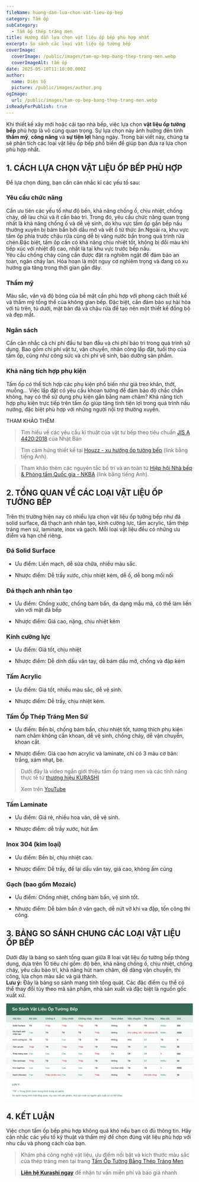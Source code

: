 ```yaml
---
fileName: huong-dan-lua-chon-vat-lieu-op-bep
category: Tấm ốp
subCategory:
  - Tấm ốp thép tráng men
title: Hướng dẫn lựa chọn vật liệu ốp bếp phù hợp nhất
excerpt: So sánh các loại vật liệu ốp tường bếp
coverImage:
  coverImage: /public/images/tam-op-bep-bang-thep-trang-men.webp
  coverImageAlt: tấm ốp
date: 2025-05-10T11:10:00.000Z
author:
  name: Diện Võ
  picture: /public/images/author.png
ogImage:
  url: /public/images/tam-op-bep-bang-thep-trang-men.webp
isReadyForPublish: true
---
```

Khi thiết kế xây mới hoặc cải tạo nhà bếp, việc lựa chọn **vật liệu ốp tường bếp** phù hợp là vô cùng quan trọng. Sự lựa chọn này ảnh hưởng đến tính **thẩm mỹ**, **công năng** và **sự tiện lợi** hàng ngày. Trong bài viết này, chúng ta sẽ phân tích các loại vật liệu ốp bếp phổ biến để giúp bạn đưa ra lựa chọn phù hợp nhất.

## 1\. CÁCH LỰA CHỌN VẬT LIỆU ỐP BẾP PHÙ HỢP

Để lựa chọn đúng, bạn cần cân nhắc kĩ các yếu tố sau:

### Yêu cầu chức năng

Cần ưu tiên các yếu tố như độ bền, khả năng chống ố, chịu nhiệt, chống cháy, dễ lau chùi và ít cần bảo trì. Trong đó, yêu cầu chức năng quan trọng nhất là khả năng chống ố và dễ vệ sinh, do khu vực tấm ốp gần bếp nấu thường xuyên bị bám bẩn bởi dầu mỡ và vết ố từ thức ăn.Ngoài ra, khu vực tấm ốp phía trước chậu rửa cũng dễ bị văng nước bẩn trong quá trình rửa chén.Đặc biệt, tấm ốp cần có khả năng chịu nhiệt tốt, không bị đổi màu khi tiếp xúc với nhiệt độ cao, nhất là tại khu vực trước bếp nấu.  
Yêu cầu chống cháy cũng cần được đặt ra nghiêm ngặt để đảm bảo an toàn, ngăn cháy lan. Hỏa hoạn là một nguy cơ nghiêm trọng và đang có xu hướng gia tăng trong thời gian gần đây.

### Thẩm mỹ

Màu sắc, vân và độ bóng của bề mặt cần phù hợp với phong cách thiết kế và thẩm mỹ tổng thể của không gian bếp. Đặc biệt, cần đảm bảo sự hài hòa với tủ trên, tủ dưới, mặt bàn đá và chậu rửa để tạo nên một thiết kế đồng bộ và đẹp mắt.

### Ngân sách

Cần cân nhắc cả chi phí đầu tư ban đầu và chi phí bảo trì trong quá trình sử dụng. Bao gồm chi phí vật tư, vận chuyển, nhân công lắp đặt, tuổi thọ của tấm ốp, cũng như công sức và chi phí vệ sinh, bảo dưỡng sản phẩm.

### Khả năng tích hợp phụ kiện

Tấm ốp có thể tích hợp các phụ kiện phổ biến như giá treo khăn, thớt, muỗng... Việc lắp đặt có yêu cầu khoan tường để đảm bảo độ chắc chắn không, hay có thể sử dụng phụ kiện gắn bằng nam châm? Khả năng tích hợp phụ kiện trực tiếp trên tấm ốp giúp tăng tính tiện lợi trong quá trình nấu nướng, đặc biệt phù hợp với những người nội trợ thường xuyên.

THAM KHẢO THÊM

> Tìm hiểu về các yêu cầu kĩ thuật của vật tư bếp theo tiêu chuẩn [JIS A 4420:2018](https://kikakurui.com/a4/A4420-2018-01.html) của Nhật Bản

> Tìm cảm hứng thiết kế tại [Houzz - xu hướng ốp tường bếp](https://www.houzz.com/magazine/kitchen-backsplashes) (link bằng tiếng Anh).

> Tham khảo thêm các nguyên tắc bố trí và an toàn từ [Hiệp hội Nhà bếp & Phòng tắm Quốc gia - NKBA](https://nkba.org/guidelines/) (link bằng tiếng Anh).

## 2\. TỔNG QUAN VỀ CÁC LOẠI VẬT LIỆU ỐP TƯỜNG BẾP

Trên thị trường hiện nay có nhiều lựa chọn vật liệu ốp tường bếp như đá solid surface, đá thạch anh nhân tạo, kính cường lực, tấm acrylic, tấm thép tráng men sứ, laminate, inox và gạch. Mỗi loại vật liệu đều có những ưu điểm và hạn chế riêng.

### Đá Solid Surface

*   Ưu điểm: Liền mạch, dễ sửa chữa, nhiều màu sắc.
    
*   Nhược điểm: Dễ trầy xước, chịu nhiệt kém, dễ ố, dễ bong mối nối
    

### Đá thạch anh nhân tạo

*   Ưu điểm: Chống xước, chống bám bẩn, đa dạng mẫu mã, có thể làm liền vân với mặt đá bếp
    
*   Nhược điểm: Giá cao, nặng, chịu nhiệt kém
    

### Kính cường lực

*   Ưu điểm: Giá tốt, chịu nhiệt
    
*   Nhược điểm: Dễ dính dấu vân tay, dễ bám dầu mỡ, chống và đập kém
    

### Tấm Acrylic

*   Ưu điểm: Giá tốt, nhiều màu sắc, dễ vệ sinh.
    
*   Nhược điểm: Dễ trầy, chịu nhiệt kém.
    

### Tấm Ốp Thép Tráng Men Sứ

*   Ưu điểm: Bền bỉ, chống bám bẩn, chịu nhiệt tốt, tương thích phụ kiện nam châm không cần khoan, dễ vệ sinh, chống cháy, dễ vận chuyển, khoan cắt.
    
*   Nhược điểm: Giá cao hơn acrylic và laminate, chỉ có 3 màu cơ bản: trắng, xám nhạt, be.
    

> Dưới đây là video ngắn giới thiệu tấm ốp tráng men và các tính năng thực tế từ [thương hiệu KURASHI](https://www.kurashi.com.vn/)
> 
> Xem trên [YouTube](https://www.youtube.com/watch?v=PPpMjHjyWuo)

### Tấm Laminate

*   Ưu điểm: Giá rẻ, nhiều hoa văn, dễ vệ sinh.
    
*   Nhược điểm: dễ trầy xước, hút ẩm
    

### Inox 304 (kim loại)

*   Ưu điểm: Bền bỉ, chịu nhiệt cao.
    
*   Nhược điểm: Dễ trầy, để lại dấu vân tay, giá cao, không ấm cúng
    

### Gạch (bao gồm Mozaic)

*   Ưu điểm: Chống nhiệt, chống bám bẩn, vệ sinh tốt.
    
*   Nhược điểm: Dễ bám bẩn ở vân gạch, dễ nứt vỡ khi va đập, tốn công thi công.
    

## 3\. BẢNG SO SÁNH CHUNG CÁC LOẠI VẬT LIỆU ỐP BẾP

Dưới đây là bảng so sánh tổng quan giữa 8 loại vật liệu ốp tường bếp thông dụng, dựa trên 10 tiêu chí gồm: độ bền, khả năng chống ố, chịu nhiệt, chống cháy, yêu cầu bảo trì, khả năng hút nam châm, dễ dàng vận chuyển, thi công, lựa chọn màu sắc và giá thành.  
**Lưu ý:** Đây là bảng so sánh mang tính tổng quát. Các đặc điểm cụ thể có thể thay đổi tùy theo mã sản phẩm, nhà sản xuất và đặc biệt là nguồn gốc xuất xứ.

![so sánh vật liệu ốp tường bếp](/public/images/so-sanh-vat-lieu-op-bep.svg)

## 4\. KẾT LUẬN

Việc chọn tấm ốp bếp phù hợp không quá khó nếu bạn có đủ thông tin. Hãy cân nhắc các yếu tố kỹ thuật và thẩm mỹ để chọn đúng vật liệu phù hợp với nhu cầu và phong cách của bạn.

> Khám phá công nghệ vật liệu, ưu điểm nối bật và kích thước màu sắc của thép tráng men tại trang [Tấm Ốp Tường Bằng Thép Tráng Men](https://www.kurashi.com.vn/san-pham/tam-op-tuong-bang-thep-trang-men)

> [**Liên hệ Kurashi ngay**](https://www.kurashi.com.vn/lien-he) để nhận tư vấn miễn phí và báo giá nhanh